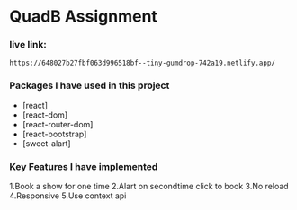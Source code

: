 # QuadB Assignment

### live link: 
    https://648027b27fbf063d996518bf--tiny-gumdrop-742a19.netlify.app/

### Packages I have used in this project
- [react]
- [react-dom]
- [react-router-dom]
- [react-bootstrap]
- [sweet-alart]

### Key Features I have implemented
1.Book a show for one time
2.Alart on secondtime click to book
3.No reload
4.Responsive
5.Use context api


